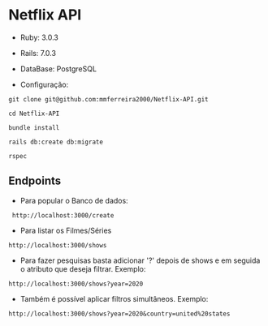 # Netflix API

* Ruby: 3.0.3

* Rails: 7.0.3

* DataBase: PostgreSQL

* Configuração:

```
git clone git@github.com:mmferreira2000/Netflix-API.git

cd Netflix-API

bundle install

rails db:create db:migrate

rspec
```

## Endpoints

* Para popular o Banco de dados:

```
 http://localhost:3000/create
```

* Para listar os Filmes/Séries

```
http://localhost:3000/shows
```

* Para fazer pesquisas basta adicionar '?' depois de shows e em seguida o atributo que deseja filtrar. Exemplo:

```
http://localhost:3000/shows?year=2020
```

* Também é possível aplicar filtros simultâneos. Exemplo:

```
http://localhost:3000/shows?year=2020&country=united%20states
```
